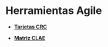 # Herramientas Agile

 * [**Tarjetas CRC**](https://docs.google.com/spreadsheets/d/1KuODJVl_M1LPLMHcnLgc6_j3mVGJ47Kq/edit?usp=sharing&ouid=109477294990424102788&rtpof=true&sd=true)

  * [**Matriz CLAE**](https://docs.google.com/spreadsheets/d/1hmMW3nl2LmGGbOMtk1l8FDCkKaPwRAGsjBFH797_1Ig/edit?usp=sharing)




